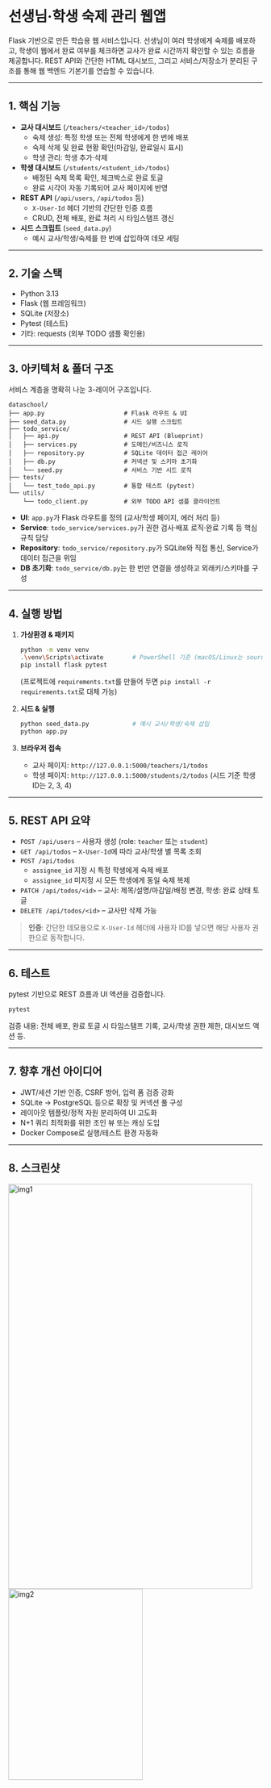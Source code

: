 ﻿# 선생님·학생 숙제 관리 웹앱

Flask 기반으로 만든 학습용 웹 서비스입니다. 선생님이 여러 학생에게 숙제를 배포하고, 학생이 웹에서 완료 여부를 체크하면 교사가 완료 시간까지 확인할 수 있는 흐름을 제공합니다. REST API와 간단한 HTML 대시보드, 그리고 서비스/저장소가 분리된 구조를 통해 웹 백엔드 기본기를 연습할 수 있습니다.

---

## 1. 핵심 기능
- **교사 대시보드** (`/teachers/<teacher_id>/todos`)
  - 숙제 생성: 특정 학생 또는 전체 학생에게 한 번에 배포
  - 숙제 삭제 및 완료 현황 확인(마감일, 완료일시 표시)
  - 학생 관리: 학생 추가·삭제
- **학생 대시보드** (`/students/<student_id>/todos`)
  - 배정된 숙제 목록 확인, 체크박스로 완료 토글
  - 완료 시각이 자동 기록되어 교사 페이지에 반영
- **REST API** (`/api/users`, `/api/todos` 등)
  - `X-User-Id` 헤더 기반의 간단한 인증 흐름
  - CRUD, 전체 배포, 완료 처리 시 타임스탬프 갱신
- **시드 스크립트** (`seed_data.py`)
  - 예시 교사/학생/숙제를 한 번에 삽입하여 데모 세팅

---

## 2. 기술 스택
- Python 3.13
- Flask (웹 프레임워크)
- SQLite (저장소)
- Pytest (테스트)
- 기타: requests (외부 TODO 샘플 확인용)

---

## 3. 아키텍처 & 폴더 구조
서비스 계층을 명확히 나눈 3-레이어 구조입니다.

```
dataschool/
├── app.py                      # Flask 라우트 & UI
├── seed_data.py                # 시드 실행 스크립트
├── todo_service/
│   ├── api.py                  # REST API (Blueprint)
│   ├── services.py             # 도메인/비즈니스 로직
│   ├── repository.py           # SQLite 데이터 접근 레이어
│   ├── db.py                   # 커넥션 및 스키마 초기화
│   └── seed.py                 # 서비스 기반 시드 로직
├── tests/
│   └── test_todo_api.py        # 통합 테스트 (pytest)
└── utils/
    └── todo_client.py          # 외부 TODO API 샘플 클라이언트
```

- **UI**: `app.py`가 Flask 라우트를 정의 (교사/학생 페이지, 에러 처리 등)
- **Service**: `todo_service/services.py`가 권한 검사·배포 로직·완료 기록 등 핵심 규칙 담당
- **Repository**: `todo_service/repository.py`가 SQLite와 직접 통신, Service가 데이터 접근을 위임
- **DB 초기화**: `todo_service/db.py`는 한 번만 연결을 생성하고 외래키/스키마를 구성

---

## 4. 실행 방법
1. **가상환경 & 패키지**
   ```bash
   python -m venv venv
   .\venv\Scripts\activate        # PowerShell 기준 (macOS/Linux는 source venv/bin/activate)
   pip install flask pytest
   ```
   (프로젝트에 `requirements.txt`를 만들어 두면 `pip install -r requirements.txt`로 대체 가능)

2. **시드 & 실행**
   ```bash
   python seed_data.py            # 예시 교사/학생/숙제 삽입
   python app.py
   ```

3. **브라우저 접속**
   - 교사 페이지: `http://127.0.0.1:5000/teachers/1/todos`
   - 학생 페이지: `http://127.0.0.1:5000/students/2/todos` (시드 기준 학생 ID는 2, 3, 4)

---

## 5. REST API 요약
- `POST /api/users` – 사용자 생성 (role: `teacher` 또는 `student`)
- `GET /api/todos` – `X-User-Id`에 따라 교사/학생 별 목록 조회
- `POST /api/todos`
  - `assignee_id` 지정 시 특정 학생에게 숙제 배포
  - `assignee_id` 미지정 시 모든 학생에게 동일 숙제 복제
- `PATCH /api/todos/<id>` – 교사: 제목/설명/마감일/배정 변경, 학생: 완료 상태 토글
- `DELETE /api/todos/<id>` – 교사만 삭제 가능

> **인증**: 간단한 데모용으로 `X-User-Id` 헤더에 사용자 ID를 넣으면 해당 사용자 권한으로 동작합니다.

---

## 6. 테스트
pytest 기반으로 REST 흐름과 UI 액션을 검증합니다.
```bash
pytest
```
검증 내용: 전체 배포, 완료 토글 시 타임스탬프 기록, 교사/학생 권한 제한, 대시보드 액션 등.

---

## 7. 향후 개선 아이디어
- JWT/세션 기반 인증, CSRF 방어, 입력 폼 검증 강화
- SQLite → PostgreSQL 등으로 확장 및 커넥션 풀 구성
- 레이아웃 템플릿/정적 자원 분리하여 UI 고도화
- N+1 쿼리 최적화를 위한 조인 뷰 또는 캐싱 도입
- Docker Compose로 실행/테스트 환경 자동화

---

## 8. 스크린샷
<img width="483" height="803" alt="img1" src="https://github.com/user-attachments/assets/c4d64980-d455-48df-bfe2-0b4086a20d7c" />

<img width="266" height="379" alt="img2" src="https://github.com/user-attachments/assets/1ac9742e-cd42-4a59-a96c-096c279a5889" />


